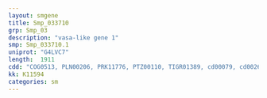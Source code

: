 ```yaml
---
layout: smgene
title: Smp_033710
grp: Smp_03
description: "vasa-like gene 1"
smp: Smp_033710.1
uniprot: "G4LVC7"
length:  1911
cdd: "COG0513, PLN00206, PRK11776, PTZ00110, TIGR01389, cd00079, cd00268, cl21455, pfam00270, pfam00271, smart00487, smart00490"
kk: K11594
categories: sm
---
```

